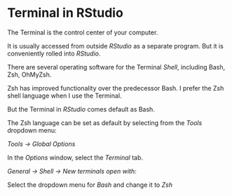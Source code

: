 # Terminal in RStudio

The Terminal is the control center of your computer. 

It is usually accessed from outside *RStudio* as a separate program. But it is conveniently rolled into *RStudio*.

There are several operating software for the Terminal *Shell*, including Bash, Zsh, OhMyZsh.

Zsh has improved functionality over the predecessor Bash. I prefer the Zsh shell language when I use the Terminal.

But the Terminal in *RStudio* comes default as Bash. 

The Zsh language can be set as default by selecting from the *Tools* dropdown menu:

*Tools → Global Options*

In the *Options* window, select the *Terminal* tab.

*General → Shell → New terminals open with:* 

Select the dropdown menu for *Bash* and change it to *Zsh*
